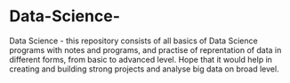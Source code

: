 # Data-Science-
Data Science - this repository consists of all basics of Data Science programs with notes and programs, and practise of reprentation of data in different forms, from basic to advanced level. Hope that it would help in creating and building strong projects and analyse big data  on broad level.
